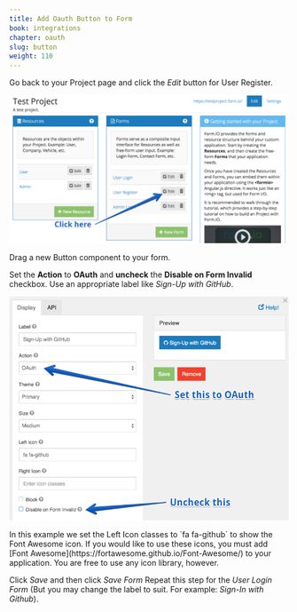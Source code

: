 ```yaml
---
title: Add Oauth Button to Form
book: integrations
chapter: oauth
slug: button
weight: 110
---
```

Go back to your Project page and click the *Edit* button for User Register.

![](/assets/img/oauth/project-page-2.png)

Drag a new Button component to your form.

Set the **Action** to **OAuth** and **uncheck** the **Disable on Form Invalid** checkbox. Use an appropriate label like *Sign-Up with GitHub*.

![](/assets/img/oauth/project-oauth-button.png)

<p class="note" markdown="1">In this example we set the Left Icon classes to `fa fa-github` to show the Font Awesome icon. If you would like to use these icons, you must add [Font Awesome](https://fortawesome.github.io/Font-Awesome/) to your application. You are free to use any icon library, however.</p>

Click *Save* and then click *Save Form*
Repeat this step for the *User Login Form* (But you may change the label to suit. For example: *Sign-In with Github*).
